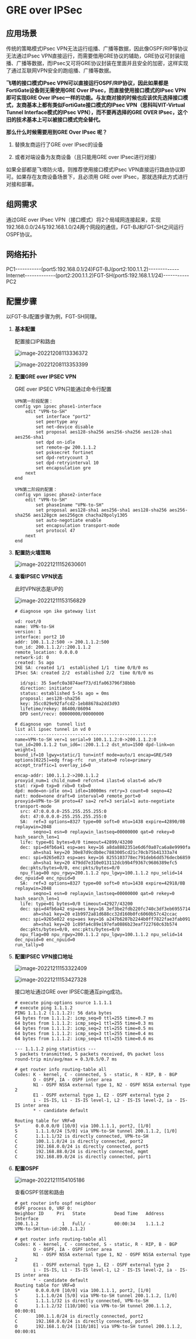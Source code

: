 # GRE over IPSec

## 应用场景

传统的策略模式IPsec VPN无法运行组播、广播等数据，因此像OSPF/RIP等协议无法通过IPsec VPN直接运行，而需要借用GRE协议的辅助，GRE协议可封装组播、广播等数据，而IPsec又可将GRE协议封装在里面并且安全的加密，这样实现了通过互联网VPN安全的跑组播、广播等数据。

**飞塔的接口模式IPsec VPN可以直接运行OSPF/RIP协议，因此如果都是FortiGate设备则无需使用GRE Over IPsec，而直接使用接口模式的IPsec VPN即可实现GRE Over IPsec一样的功能。与友商对接的时候也应该优先选择接口模式，友商基本上都有类似FortiGate接口模式的IPsec VPN（思科叫VIT-Virtual Tunnel Interface模式的IPsec VPN），而不要再选择的GRE OVER IPsec，这个旧的技术基本上可以被接口模式完全替代。**

**那么什么时候需要用到GRE Over IPsec 呢？**

1. 替换友商运行了GRE over IPsec的设备

2. 或者对端设备为友商设备（且只能用GRE over IPsec进行对接）

如果全部都是飞塔防火墙，则推荐使用接口模式IPsec VPN直接运行路由协议即可。如果存在友商设备场景下，且必须用 GRE over IPsec，那就选择此方式进行对接和部署。

## 组网需求

通过GRE over IPsec VPN（接口模式）将2个局域网连接起来，实现192.168.0.0/24与192.168.1.0/24两个网段的通信，FGT-BJ和FGT-SH之间运行OSPF协议。

## 网络拓扑

PC1-----------(port5:192.168.0.1/24)FGT-BJ(port2:100.1.1.2)-------------Internet-------------(port2:200.1.1.2)FGT-SH(port5:192.168.1.1/24)-----------PC2

## 配置步骤

以FGT-BJ配置步骤为例，FGT-SH同理。

1. **基本配置**

   配置接口IP和路由

   ![image-20221208113336372](../../../images/image-20221208113336372.png)

   ![image-20221208113353399](../../../images/image-20221208113353399.png)

2. **配置GRE over IPSEC VPN**

   GRE over IPSEC VPN只能通过命令行配置

   ```
   VPN第一阶段配置：
   config vpn ipsec phase1-interface
       edit "VPN-to-SH"
           set interface "port2"
           set peertype any
           set net-device disable
           set proposal aes128-sha256 aes256-sha256 aes128-sha1 aes256-sha1
           set dpd on-idle
           set remote-gw 200.1.1.2
           set psksecret fortinet
           set dpd-retrycount 3
           set dpd-retryinterval 10
           set encapsulation gre
       next
   end
   
   VPN第二阶段的配置：
   config vpn ipsec phase2-interface
       edit "VPN-to-SH"
           set phase1name "VPN-to-SH"
           set proposal aes128-sha1 aes256-sha1 aes128-sha256 aes256-sha256 aes128gcm aes256gcm chacha20poly1305
           set auto-negotiate enable
           set encapsulation transport-mode
           set protocol 47
       next
   end
   ```

3. **配置防火墙策略**

   ![image-20221211152630601](../../../images/image-20221211152630601.png)

4. **查看IPSEC VPN状态**

   此时VPN状态是UP的

   ![image-20221211153156829](../../../images/image-20221211153156829.png)

   ```
   # diagnose vpn ike gateway list 
   
   vd: root/0
   name: VPN-to-SH
   version: 1
   interface: port2 10
   addr: 100.1.1.2:500 -> 200.1.1.2:500
   tun_id: 200.1.1.2/::200.1.1.2
   remote_location: 0.0.0.0
   network-id: 0
   created: 5s ago
   IKE SA: created 1/1  established 1/1  time 0/0/0 ms
   IPsec SA: created 2/2  established 2/2  time 0/0/0 ms
   
     id/spi: 35 5aefc0a3874aef73/d1fa063796f38bbb
     direction: initiator
     status: established 5-5s ago = 0ms
     proposal: aes128-sha256
     key: 35cc029e92fafcd2-1eb88678a2dd3d93
     lifetime/rekey: 86400/86094
     DPD sent/recv: 00000000/00000000
   
   # diagnose vpn  tunnel list 
   list all ipsec tunnel in vd 0
   ------------------------------------------------------
   name=VPN-to-SH ver=1 serial=9 100.1.1.2:0->200.1.1.2:0 tun_id=200.1.1.2 tun_id6=::200.1.1.2 dst_mtu=1500 dpd-link=on weight=1
   bound_if=10 lgwy=static/1 tun=intf mode=auto/1 encap=GRE/549 options[0225]=edg frag-rfc  run_state=0 role=primary accept_traffic=1 overlay_id=0
   
   encap-addr: 100.1.1.2->200.1.1.2
   proxyid_num=1 child_num=0 refcnt=4 ilast=6 olast=6 ad=/0
   stat: rxp=0 txp=0 rxb=0 txb=0
   dpd: mode=on-idle on=1 idle=10000ms retry=3 count=0 seqno=42
   natt: mode=none draft=0 interval=0 remote_port=0
   proxyid=VPN-to-SH proto=47 sa=2 ref=3 serial=1 auto-negotiate transport-mode
     src: 47:0.0.0.0-255.255.255.255:0
     dst: 47:0.0.0.0-255.255.255.255:0
     SA:  ref=3 options=8327 type=00 soft=0 mtu=1438 expire=42890/0B replaywin=2048
          seqno=1 esn=0 replaywin_lastseq=00000000 qat=0 rekey=0 hash_search_len=1
     life: type=01 bytes=0/0 timeout=42899/43200
     dec: spi=d4fb6a41 esp=aes key=16 a8da8882351e6d6f0a07ca6a8e9990fa
          ah=sha1 key=20 30e87d9cdb0ec7883005cd21c70cb75b41333a74
     enc: spi=9265e023 esp=aes key=16 8255103778ec791deb6dd576decb6859
          ah=sha1 key=20 479dd7e310e013112dcb9b4f9367c9686389efc5
     dec:pkts/bytes=0/0, enc:pkts/bytes=0/0
     npu_flag=00 npu_rgwy=200.1.1.2 npu_lgwy=100.1.1.2 npu_selid=14 dec_npuid=0 enc_npuid=0
     SA:  ref=3 options=8327 type=00 soft=0 mtu=1438 expire=42918/0B replaywin=2048
          seqno=1 esn=0 replaywin_lastseq=00000000 qat=0 rekey=0 hash_search_len=1
     life: type=01 bytes=0/0 timeout=42927/43200
     dec: spi=d4fb6a42 esp=aes key=16 3ef3be2fdb220fc740c3df3eb6955714
          ah=sha1 key=20 e1b9972a81d688cc32d160b0fc6060b57c42ccac
     enc: spi=9265e022 esp=aes key=16 a247b6207b2244b0ff7822fae3fab091
          ah=sha1 key=20 1c89fa4c89e197efa0886b23eaf722760c63b574
     dec:pkts/bytes=0/0, enc:pkts/bytes=0/0
     npu_flag=00 npu_rgwy=200.1.1.2 npu_lgwy=100.1.1.2 npu_selid=14 dec_npuid=0 enc_npuid=0
   run_tally=0
   ```

5. **配置IPSEC VPN接口地址**

   ![image-20221211153322409](../../../images/image-20221211153322409.png)

   ![image-20221211153427328](../../../images/image-20221211153427328.png)

   接口地址通过GRE over IPSEC能通互ping成功。

   ```
   # execute ping-options source 1.1.1.1
   # execute ping 1.1.1.2
   PING 1.1.1.2 (1.1.1.2): 56 data bytes
   64 bytes from 1.1.1.2: icmp_seq=0 ttl=255 time=0.7 ms
   64 bytes from 1.1.1.2: icmp_seq=1 ttl=255 time=0.3 ms
   64 bytes from 1.1.1.2: icmp_seq=2 ttl=255 time=0.5 ms
   64 bytes from 1.1.1.2: icmp_seq=3 ttl=255 time=0.4 ms
   64 bytes from 1.1.1.2: icmp_seq=4 ttl=255 time=0.6 ms
   
   --- 1.1.1.2 ping statistics ---
   5 packets transmitted, 5 packets received, 0% packet loss
   round-trip min/avg/max = 0.3/0.5/0.7 ms
   
   # get router info routing-table all 
   Codes: K - kernel, C - connected, S - static, R - RIP, B - BGP
          O - OSPF, IA - OSPF inter area
          N1 - OSPF NSSA external type 1, N2 - OSPF NSSA external type 2
          E1 - OSPF external type 1, E2 - OSPF external type 2
          i - IS-IS, L1 - IS-IS level-1, L2 - IS-IS level-2, ia - IS-IS inter area
          * - candidate default
   
   Routing table for VRF=0
   S*      0.0.0.0/0 [10/0] via 100.1.1.1, port2, [1/0]
   S       1.1.1.0/24 [5/0] via VPN-to-SH tunnel 200.1.1.2, [1/0]
   C       1.1.1.1/32 is directly connected, VPN-to-SH
   C       100.1.1.0/24 is directly connected, port2
   C       192.168.0.0/24 is directly connected, port5
   C       192.168.88.0/24 is directly connected, mgmt
   C       192.168.89.0/24 is directly connected, port1
   ```

6. **配置OSPF**

   ![image-20221211154105186](../../../images/image-20221211154105186.png)

   查看OSPF邻居和路由

   ```
   # get router info ospf neighbor 
   OSPF process 0, VRF 0:
   Neighbor ID     Pri   State           Dead Time   Address         Interface
   200.1.1.2         1   Full/ -         00:00:34    1.1.1.2         VPN-to-SH(tun-id:200.1.1.2)
   
   # get router info routing-table all
   Codes: K - kernel, C - connected, S - static, R - RIP, B - BGP
          O - OSPF, IA - OSPF inter area
          N1 - OSPF NSSA external type 1, N2 - OSPF NSSA external type 2
          E1 - OSPF external type 1, E2 - OSPF external type 2
          i - IS-IS, L1 - IS-IS level-1, L2 - IS-IS level-2, ia - IS-IS inter area
          * - candidate default
   Routing table for VRF=0
   S*      0.0.0.0/0 [10/0] via 100.1.1.1, port2, [1/0]
   S       1.1.1.0/24 [5/0] via VPN-to-SH tunnel 200.1.1.2, [1/0]
   C       1.1.1.1/32 is directly connected, VPN-to-SH
   O       1.1.1.2/32 [110/100] via VPN-to-SH tunnel 200.1.1.2, 00:00:01
   C       100.1.1.0/24 is directly connected, port2
   C       192.168.0.0/24 is directly connected, port5
   O       192.168.1.0/24 [110/101] via VPN-to-SH tunnel 200.1.1.2, 00:00:01
   ```
   
   

